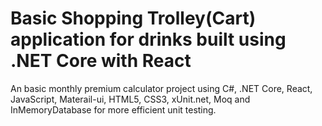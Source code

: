 ﻿# Basic Shopping Trolley(Cart) application for drinks built using .NET Core with React
An basic monthly premium calculator project using C#, .NET Core, React, JavaScript, Materail-ui, HTML5, CSS3, xUnit.net, Moq and InMemoryDatabase for more efficient unit testing.

